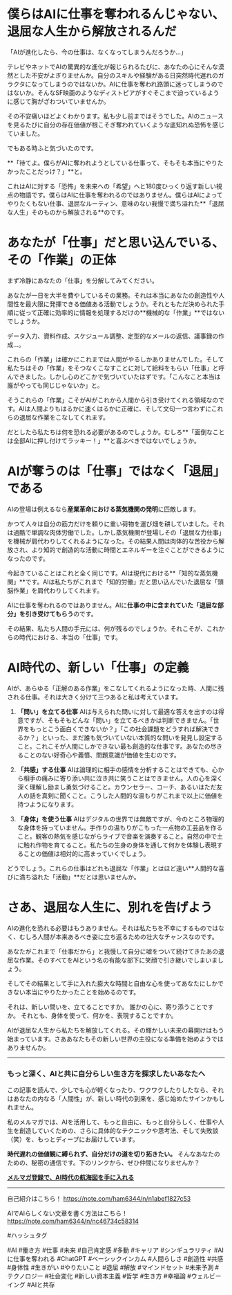 
# 僕らはAIに仕事を奪われるんじゃない、退屈な人生から解放されるんだ

「AIが進化したら、今の仕事は、なくなってしまうんだろうか…」

テレビやネットでAIの驚異的な進化が報じられるたびに、あなたの心にそんな漠然とした不安がよぎりませんか。自分のスキルや経験がある日突然時代遅れのガラクタになってしまうのではないか。AIに仕事を奪われ路頭に迷ってしまうのではないか。そんなSF映画のようなディストピアがすぐそこまで迫っているように感じて胸がざわついていませんか。

その不安痛いほどよくわかります。私も少し前まではそうでした。AIのニュースを見るたびに自分の存在価値が根こそぎ奪われていくような底知れぬ恐怖を感じていました。

でもある時ふと気づいたのです。

**「待てよ。僕らがAIに奪われようとしている仕事って、そもそも本当にやりたかったことだっけ？」**と。

これはAIに対する「恐怖」を未来への「希望」へと180度ひっくり返す新しい視点の物語です。僕らはAIに仕事を奪われるのではありません。僕らはAIによってやりたくもない仕事、退屈なルーティン、意味のない我慢で満ち溢れた**「退屈な人生」そのものから解放される**のです。

# あなたが「仕事」だと思い込んでいる、その「作業」の正体

まず冷静にあなたの「仕事」を分解してみてください。

あなたが一日を大半を費やしているその業務。それは本当にあなたの創造性や人間性を最大限に発揮できる価値ある活動でしょうか。それともただ決められた手順に従って正確に効率的に情報を処理するだけの**機械的な「作業」**ではないでしょうか。

データ入力、資料作成、スケジュール調整、定型的なメールの返信、議事録の作成…。

これらの「作業」は確かにこれまでは人間がやるしかありませんでした。そして私たちはその「作業」をそつなくこなすことに対して給料をもらい「仕事」と呼んできました。しかし心のどこかで気づいていたはずです。「こんなこと本当は誰がやっても同じじゃないか」と。

そうこれらの「作業」こそがAIがこれから人間から引き受けてくれる領域なのです。AIは人間よりもはるかに速くはるかに正確に、そして文句一つ言わずにこれらの退屈な作業をこなしてくれます。

だとしたら私たちは何を恐れる必要があるのでしょうか。むしろ**「面倒なことは全部AIに押し付けてラッキー！」**と喜ぶべきではないでしょうか。

# AIが奪うのは「仕事」ではなく「退屈」である

AIの登場は例えるなら**産業革命における蒸気機関の発明**に匹敵します。

かつて人々は自分の筋力だけを頼りに重い荷物を運び畑を耕していました。それは過酷で単調な肉体労働でした。しかし蒸気機関が登場しその「退屈な力仕事」を機械が肩代わりしてくれるようになった。その結果人間は肉体的な苦役から解放され、より知的で創造的な活動に時間とエネルギーを注ぐことができるようになったのです。

今起きていることはこれと全く同じです。AIは現代における**「知的な蒸気機関」**です。AIは私たちがこれまで「知的労働」だと思い込んでいた退屈な「頭脳作業」を肩代わりしてくれます。

AIに仕事を奪われるのではありません。AIに**仕事の中に含まれていた「退屈な部分」を引き受けてもらう**のです。

その結果、私たち人間の手元には、何が残るのでしょうか。それこそが、これからの時代における、本当の「仕事」です。

# AI時代の、新しい「仕事」の定義

AIが、あらゆる「正解のある作業」をこなしてくれるようになった時、人間に残される仕事。それは大きく分けて三つあると私は考えています。

1.  **「問い」を立てる仕事**
    AIは与えられた問いに対して最適な答えを出すのは得意ですが、そもそもどんな「問い」を立てるべきかは判断できません。「世界をもっとこう面白くできないか？」「この社会課題をどうすれば解決できるか？」といった、まだ誰も気づいていない本質的な問いを発見し設定すること。これこそが人間にしかできない最も創造的な仕事です。あなたの尽きることのない好奇心や義憤、問題意識が価値を生むのです。

2.  **「共感」する仕事**
    AIは論理的に相手の感情を分析することはできても、心から相手の痛みに寄り添い共に泣き共に笑うことはできません。人の心を深く深く理解し励まし勇気づけること。カウンセラー、コーチ、あるいはただ友人の話を真剣に聞くこと。こうした人間的な温もりがこれまで以上に価値を持つようになります。

3.  **「身体」を使う仕事**
    AIはデジタルの世界では無敵ですが、今のところ物理的な身体を持っていません。手作りの温もりがこもった一点物の工芸品を作ること。観客の熱気を感じながらライブで音楽を演奏すること。自然の中で土に触れ作物を育てること。私たちの生身の身体を通して何かを体験し表現することの価値は相対的に高まっていくでしょう。

どうでしょう。これらの仕事はどれも退屈な「作業」とはほど遠い**人間的な喜びに満ち溢れた「活動」**だとは思いませんか。

# さあ、退屈な人生に、別れを告げよう

AIの進化を恐れる必要はもうありません。それは私たちを不幸にするものではなく、むしろ人間が本来あるべき姿に立ち返るための壮大なチャンスなのです。

あなたがこれまで「仕事だから」と我慢して自分に嘘をついて続けてきたあの退屈な作業。そのすべてをAIという名の有能な部下に笑顔で引き継いでしまいましょう。

そしてその結果として手に入れた膨大な時間と自由な心を使ってあなたにしかできない本当にやりたかったことを始めるのです。

それは、新しい問いを、立てることですか。
誰かの心に、寄り添うことですか。
それとも、身体を使って、何かを、表現することですか。

AIが退屈な人生から私たちを解放してくれる。その輝かしい未来の幕開けはもう始まっています。さああなたもその新しい世界の主役になる準備を始めようではありませんか。

---

### もっと深く、AIと共に自分らしい生き方を探求したいあなたへ

この記事を読んで、少しでも心が軽くなったり、ワクワクしたりしたなら、それはあなたの内なる「人間性」が、新しい時代の到来を、感じ始めたサインかもしれません。

私のメルマガでは、AIを活用して、もっと自由に、もっと自分らしく、仕事や人生を創造していくための、さらに具体的なテクニックや思考法、そして失敗談（笑）を、もっとディープにお届けしています。

**時代遅れの価値観に縛られず、自分だけの道を切り拓きたい。** そんなあなたのための、秘密の通信です。下のリンクから、ぜひ仲間になりませんか？

**[メルマガ登録で、AI時代の航海図を手に入れる](https://pessham.com/)**

---

自己紹介はこちら！
https://note.com/ham6344/n/n1abef1827c53

AIでAIらしくない文章を書く方法はこちら！
https://note.com/ham6344/n/nc46734c58314

#ハッシュタグ

#AI #働き方 #仕事 #未来 #自己肯定感 #多動 #キャリア #シンギュラリティ #AIに仕事を奪われる #ChatGPT #ベーシックインカム #人間らしさ #創造性 #共感 #身体性 #生きがい #やりたいこと #退屈 #解放 #マインドセット #未来予測 #テクノロジー #社会変化 #新しい資本主義 #哲学 #生き方 #幸福論 #ウェルビーイング #AIと共存
